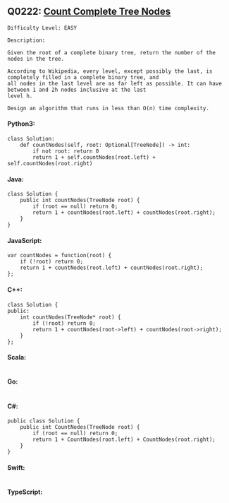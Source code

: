 ## Q0222: [Count Complete Tree Nodes](https://leetcode.com/problems/count-complete-tree-nodes/)

```
Difficulty Level: EASY
```

```
Description:

Given the root of a complete binary tree, return the number of the nodes in the tree.

According to Wikipedia, every level, except possibly the last, is completely filled in a complete binary tree, and
all nodes in the last level are as far left as possible. It can have between 1 and 2h nodes inclusive at the last
level h.

Design an algorithm that runs in less than O(n) time complexity.
```

#### Python3:

```
class Solution:
    def countNodes(self, root: Optional[TreeNode]) -> int:
        if not root: return 0
        return 1 + self.countNodes(root.left) + self.countNodes(root.right)
```

#### Java:

```
class Solution {
    public int countNodes(TreeNode root) {
        if (root == null) return 0;
        return 1 + countNodes(root.left) + countNodes(root.right);
    }
}
```

#### JavaScript:

```
var countNodes = function(root) {
    if (!root) return 0;
    return 1 + countNodes(root.left) + countNodes(root.right);
};
```

#### C++:

```
class Solution {
public:
    int countNodes(TreeNode* root) {
        if (!root) return 0;
        return 1 + countNodes(root->left) + countNodes(root->right);
    }
};
```

#### Scala:

```

```

#### Go:

```

```

#### C#:

```
public class Solution {
    public int CountNodes(TreeNode root) {
        if (root == null) return 0;
        return 1 + CountNodes(root.left) + CountNodes(root.right);
    }
}
```

#### Swift:

```

```

#### TypeScript:

```

```